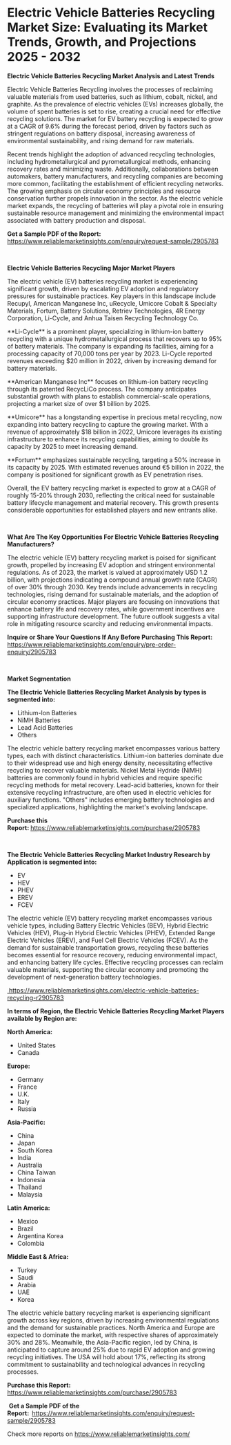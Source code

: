 <p><h1>Electric Vehicle Batteries Recycling Market Size: Evaluating its Market Trends, Growth, and Projections 2025 - 2032</h1></p><p><strong>Electric Vehicle Batteries Recycling Market Analysis and Latest Trends</strong></p>
<p><p>Electric Vehicle Batteries Recycling involves the processes of reclaiming valuable materials from used batteries, such as lithium, cobalt, nickel, and graphite. As the prevalence of electric vehicles (EVs) increases globally, the volume of spent batteries is set to rise, creating a crucial need for effective recycling solutions. The market for EV battery recycling is expected to grow at a CAGR of 9.6% during the forecast period, driven by factors such as stringent regulations on battery disposal, increasing awareness of environmental sustainability, and rising demand for raw materials. </p><p>Recent trends highlight the adoption of advanced recycling technologies, including hydrometallurgical and pyrometallurgical methods, enhancing recovery rates and minimizing waste. Additionally, collaborations between automakers, battery manufacturers, and recycling companies are becoming more common, facilitating the establishment of efficient recycling networks. The growing emphasis on circular economy principles and resource conservation further propels innovation in the sector. As the electric vehicle market expands, the recycling of batteries will play a pivotal role in ensuring sustainable resource management and minimizing the environmental impact associated with battery production and disposal.</p></p>
<p><strong>Get a Sample PDF of the Report:&nbsp;</strong> <a href="https://www.reliablemarketinsights.com/enquiry/request-sample/2905783?utm_campaign=3223&utm_medium=2&utm_source=Github&utm_content=ia&utm_term=12032025&utm_id=electric-vehicle-batteries-recycling">https://www.reliablemarketinsights.com/enquiry/request-sample/2905783</a></p>
<p>&nbsp;</p>
<p><strong>Electric Vehicle Batteries Recycling Major Market Players</strong></p>
<p><p>The electric vehicle (EV) batteries recycling market is experiencing significant growth, driven by escalating EV adoption and regulatory pressures for sustainable practices. Key players in this landscape include Recupyl, American Manganese Inc, uRecycle, Umicore Cobalt & Specialty Materials, Fortum, Battery Solutions, Retriev Technologies, 4R Energy Corporation, Li-Cycle, and Anhua Taisen Recycling Technology Co.</p><p>**Li-Cycle** is a prominent player, specializing in lithium-ion battery recycling with a unique hydrometallurgical process that recovers up to 95% of battery materials. The company is expanding its facilities, aiming for a processing capacity of 70,000 tons per year by 2023. Li-Cycle reported revenues exceeding $20 million in 2022, driven by increasing demand for battery materials. </p><p>**American Manganese Inc** focuses on lithium-ion battery recycling through its patented RecycLiCo process. The company anticipates substantial growth with plans to establish commercial-scale operations, projecting a market size of over $1 billion by 2025. </p><p>**Umicore** has a longstanding expertise in precious metal recycling, now expanding into battery recycling to capture the growing market. With a revenue of approximately $18 billion in 2022, Umicore leverages its existing infrastructure to enhance its recycling capabilities, aiming to double its capacity by 2025 to meet increasing demand.</p><p>**Fortum** emphasizes sustainable recycling, targeting a 50% increase in its capacity by 2025. With estimated revenues around €5 billion in 2022, the company is positioned for significant growth as EV penetration rises.</p><p>Overall, the EV battery recycling market is expected to grow at a CAGR of roughly 15-20% through 2030, reflecting the critical need for sustainable battery lifecycle management and material recovery. This growth presents considerable opportunities for established players and new entrants alike.</p></p>
<p>&nbsp;</p>
<p><strong>What Are The Key Opportunities For Electric Vehicle Batteries Recycling Manufacturers?</strong></p>
<p><p>The electric vehicle (EV) battery recycling market is poised for significant growth, propelled by increasing EV adoption and stringent environmental regulations. As of 2023, the market is valued at approximately USD 1.2 billion, with projections indicating a compound annual growth rate (CAGR) of over 30% through 2030. Key trends include advancements in recycling technologies, rising demand for sustainable materials, and the adoption of circular economy practices. Major players are focusing on innovations that enhance battery life and recovery rates, while government incentives are supporting infrastructure development. The future outlook suggests a vital role in mitigating resource scarcity and reducing environmental impacts.</p></p>
<p><strong>Inquire or Share Your Questions If Any Before Purchasing This Report:</strong> <a href="https://www.reliablemarketinsights.com/enquiry/pre-order-enquiry/2905783?utm_campaign=3223&utm_medium=2&utm_source=Github&utm_content=ia&utm_term=12032025&utm_id=electric-vehicle-batteries-recycling">https://www.reliablemarketinsights.com/enquiry/pre-order-enquiry/2905783</a></p>
<p>&nbsp;</p>
<p><strong>Market Segmentation</strong></p>
<p><strong>The Electric Vehicle Batteries Recycling Market Analysis by types is segmented into:</strong></p>
<p><ul><li>Lithium-Ion Batteries</li><li>NiMH Batteries</li><li>Lead Acid Batteries</li><li>Others</li></ul></p>
<p><p>The electric vehicle battery recycling market encompasses various battery types, each with distinct characteristics. Lithium-ion batteries dominate due to their widespread use and high energy density, necessitating effective recycling to recover valuable materials. Nickel Metal Hydride (NiMH) batteries are commonly found in hybrid vehicles and require specific recycling methods for metal recovery. Lead-acid batteries, known for their extensive recycling infrastructure, are often used in electric vehicles for auxiliary functions. "Others" includes emerging battery technologies and specialized applications, highlighting the market's evolving landscape.</p></p>
<p><strong>Purchase this Report:&nbsp;</strong><a href="https://www.reliablemarketinsights.com/purchase/2905783?utm_campaign=3223&utm_medium=2&utm_source=Github&utm_content=ia&utm_term=12032025&utm_id=electric-vehicle-batteries-recycling">https://www.reliablemarketinsights.com/purchase/2905783</a></p>
<p>&nbsp;</p>
<p><strong>The Electric Vehicle Batteries Recycling Market Industry Research by Application is segmented into:</strong></p>
<p><ul><li>EV</li><li>HEV</li><li>PHEV</li><li>EREV</li><li>FCEV</li></ul></p>
<p><p>The electric vehicle (EV) battery recycling market encompasses various vehicle types, including Battery Electric Vehicles (BEV), Hybrid Electric Vehicles (HEV), Plug-in Hybrid Electric Vehicles (PHEV), Extended Range Electric Vehicles (EREV), and Fuel Cell Electric Vehicles (FCEV). As the demand for sustainable transportation grows, recycling these batteries becomes essential for resource recovery, reducing environmental impact, and enhancing battery life cycles. Effective recycling processes can reclaim valuable materials, supporting the circular economy and promoting the development of next-generation battery technologies.</p></p>
<p><a href="https://www.reliablemarketinsights.com/electric-vehicle-batteries-recycling-r2905783?utm_campaign=3223&utm_medium=2&utm_source=Github&utm_content=ia&utm_term=12032025&utm_id=electric-vehicle-batteries-recycling">&nbsp;https://www.reliablemarketinsights.com/electric-vehicle-batteries-recycling-r2905783</a></p>
<p><strong>In terms of Region, the Electric Vehicle Batteries Recycling Market Players available by Region are:</strong></p>
<p>
    <p> <strong> North America: </strong>
        <ul>
            <li>United States</li>
            <li>Canada</li>
        </ul>
        </p> 
    <p> <strong> Europe: </strong>
        <ul>
            <li>Germany</li>
            <li>France</li>
            <li>U.K.</li>
            <li>Italy</li>
            <li>Russia</li>
        </ul>
        </p> 
    <p> <strong> Asia-Pacific: </strong>
        <ul>
            <li>China</li>
            <li>Japan</li>
            <li>South Korea</li>
            <li>India</li>
            <li>Australia</li>
            <li>China Taiwan</li>
            <li>Indonesia</li>
            <li>Thailand</li>
            <li>Malaysia</li>
        </ul>
        </p> 
    <p> <strong> Latin America: </strong>
        <ul>
            <li>Mexico</li>
            <li>Brazil</li>
            <li>Argentina Korea</li>
            <li>Colombia</li>
        </ul>
        </p> 
    <p> <strong> Middle East & Africa: </strong>
        <ul>
            <li>Turkey</li>
            <li>Saudi</li>
            <li>Arabia</li>
            <li>UAE</li>
            <li>Korea</li>
        </ul>
    </p>
    </p>
<p><p>The electric vehicle battery recycling market is experiencing significant growth across key regions, driven by increasing environmental regulations and the demand for sustainable practices. North America and Europe are expected to dominate the market, with respective shares of approximately 30% and 28%. Meanwhile, the Asia-Pacific region, led by China, is anticipated to capture around 25% due to rapid EV adoption and growing recycling initiatives. The USA will hold about 17%, reflecting its strong commitment to sustainability and technological advances in recycling processes.</p></p>
<p><strong>Purchase this Report: </strong><a href="https://www.reliablemarketinsights.com/purchase/2905783?utm_campaign=3223&utm_medium=2&utm_source=Github&utm_content=ia&utm_term=12032025&utm_id=electric-vehicle-batteries-recycling">https://www.reliablemarketinsights.com/purchase/2905783</a></p>
<p>&nbsp;<strong>Get a Sample PDF of the Report:&nbsp;&nbsp;</strong><a href="https://www.reliablemarketinsights.com/enquiry/request-sample/2905783?utm_campaign=3223&utm_medium=2&utm_source=Github&utm_content=ia&utm_term=12032025&utm_id=electric-vehicle-batteries-recycling">https://www.reliablemarketinsights.com/enquiry/request-sample/2905783</a></p>
<p><strong></strong></p>
<p>Check more reports on <a href="https://www.reliablemarketinsights.com/?utm_campaign=3223&utm_medium=2&utm_source=Github&utm_content=ia&utm_term=12032025&utm_id=electric-vehicle-batteries-recycling">https://www.reliablemarketinsights.com/</a></p>